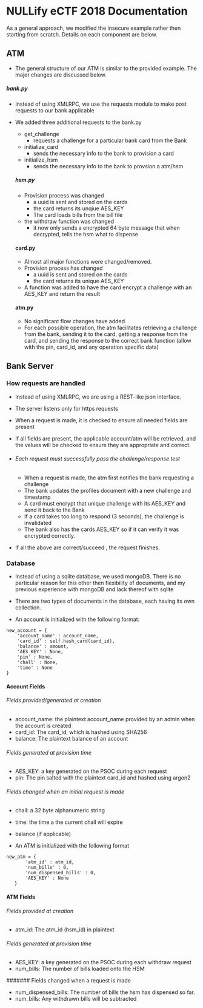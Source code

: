 # NULLify eCTF 2018 Documentation
  As a general approach, we modified the insecure example rather then starting from scratch. Details on each component are below.


## ATM
  - The general structure of our ATM is similar to the provided example. The major changes are discussed below.
  ##### bank.py
  - Instead of using XMLRPC, we use the requests module to make post requests to our bank applicable
  - We added three additional requests to the bank.py
    - get_challenge
        - requests a challenge for a particular bank card from the Bank
    - initialize_card
        - sends the necessary info to the bank to provision a card
    - initialize_hsm
        - sends the necessary info to the bank to provsion a atm/hsm

    ##### hsm.py
      - Provision process was changed
          - a uuid is sent and stored on the cards
          - the card returns its unqiue AES_KEY
          - The card loads bills from the bill file
      - the withdraw function was changed
          - it now only sends a encrypted 64 byte message that when decrypted, tells the hsm what to dispense

    #### card.py
      - Almost all major functions were changed/removed.
      - Provision process has changed
        - a uuid is sent and stored on the cards
        - the card returns its unique AES_KEY
      - A function was added to have the card encrypt a challenge with an AES_KEY and return the result

    #### atm.py
      - No significant flow changes have added.
      - For each possible operation, the atm facilitates retrieving a challenge from the bank, sending it to the card, getting a response from the card, and sending the response to the correct bank function (allow with the pin, card_id, and any operation specific data)



## Bank Server

### How requests are handled

- Instead of using XMLRPC, we are using a REST-like json interface.
- The server listens only for https requests
- When a request is made, it is checked to ensure all needed fields are present
- If all fields are present, the applicable account/atm will be retrieved, and the values will be checked to ensure they are appropriate and correct.
- ###### Each request must successfully pass the challenge/response  test
  - When a request is made, the atm first notifies the bank requesting a challenge
  - The bank updates the profiles document with a new challenge and timestamp
  - A card must encrypt that unique challenge with its AES_KEY and send it back to the Bank
  - If a card takes too long to respond (3 seconds), the challenge is invalidated
  - The bank also has the cards AES_KEY so if it can verify it was encrypted correctly.

- If all the above are correct/succeed , the request finishes.

### Database
- Instead of using a sqlite database, we used mongoDB. There is no particular reason for this other then flexibility of documents, and my previous experience with mongoDB and lack thereof with sqlite

- There are two types of documents in the database, each having its own collection.

- An account is initialized with the following format:
```
new_account = {
    'account_name' : account_name,
    'card_id' : self.hash_card(card_id),
    'balance' : amount,
    'AES_KEY' : None,
    'pin' : None,
    'chall' : None,
    'time' : None
}
```

#### Account Fields

###### Fields provided/generated at creation
 - account_name: the plaintext account_name provided by an admin when the account is created
 - card_id: The card_id, which is hashed using SHA256
 - balance: The plaintext balance of an account

###### Fields generated at provision time
 - AES_KEY: a key generated on the PSOC during each request
 - pin: The pin salted with the plaintext card_id and hashed using argon2

###### Fields changed when an initial request is made
 - chall: a 32 byte alphanumeric string
 - time: the time a the current chall will expire
 - balance (if applicable)


- An ATM is initialized with the following format
```
new_atm = {
       'atm_id' : atm_id,
       'num_bills' : 0,
       'num_dispensed_bills' : 0,
       'AES_KEY' : None
   }
```
#### ATM Fields
###### Fields provided at creation
 - atm_id: The atm_id (hsm_id) in plaintext

###### Fields generated at provision time
 - AES_KEY: a key generated on the PSOC during each withdraw request
 - num_bills: The number of bills loaded onto the HSM

 ####### Fields changed when a request is made
 - num_dispensed_bills: The number of bills the hsm has dispensed so far.
 - num_bills: Any withdrawn bills will be subtracted
